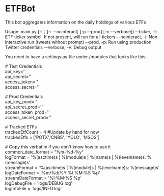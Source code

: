 # ETFBot
This bot aggregates information on the daily holdings of various ETFs


Usage: main.py [-t <ETF Ticker>] [-i --nointeract] [-p --prod] [-v --verbose])
      --ticker, -t: ETF ticker symbol. If not present, will run for all tickers
      --nointeract, -i: Non-interactive run (tweets without prompt)
      --prod, -p: Run using production Twitter credentials
      --verbose, -v: Debug output
      

You need to have a settings.py file under /modules that looks like this:


\# Test Credentials  
api_key=''  
api_secret=''  
access_token=''   
access_secret=''  
  
\# Prod Credentials  
api_key_prod=''  
api_secret_prod=''  
access_token_prod=''  
access_secret_prod=''  
  
\# Tracked ETFs  
trackedEtfCount = 4 \#Update by hand for now  
trackedEtfs = ['POTX','CNBS', 'YOLO', 'MSOS']  
  
\# Copy this verbatim if you don't know how to use it  
common_date_format = "%m-%d-%y"  
logFormat = '%(asctime)s | %(module)s | %(name)s |  %(levelname)s: %(message)s'  
streamFormat = '%(asctime)s | %(module)s |  %(levelname)s: %(message)s'  
logDateFormat = '%m/%d/%Y %I:%M:%S %p'  
streamDateFormat = '%I:%M:%S %p'  
logDebugFile = 'logs/DEBUG.log'  
logInfoFile = 'logs/INFO.log'  
